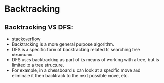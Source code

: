 # Backtracking

## Backtracking VS DFS: 
* [stackoverflow](https://stackoverflow.com/questions/1294720/whats-the-difference-between-backtracking-and-depth-first-search)
* Backtracking is a more general purpose algorithm.
* DFS is a specific form of backtracking related to searching tree structures.
* DFS uses backtracking as part of its means of working with a tree, but is limited to a tree structure.
* For example, in a chessboard u can look at a specific move and eliminate it then backtrack to the next possible move, etc.

